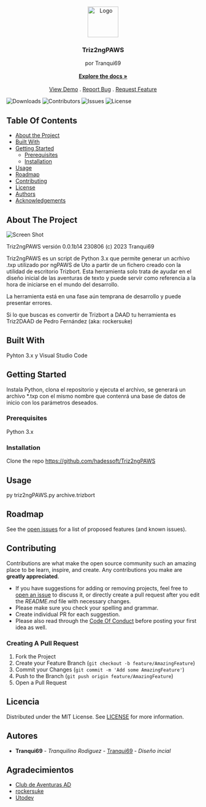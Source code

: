 <br/>
<p align="center">
  <a href="https://github.com/hadessoft/Triz2ngPAWS">
    <img src="images/logo.png" alt="Logo" width="80" height="80">
  </a>

  <h3 align="center">Triz2ngPAWS</h3>

  <p align="center">
    por Tranqui69
    <br/>
    <br/>
    <a href="https://github.com/hadessoft/Triz2ngPAWS"><strong>Explore the docs »</strong></a>
    <br/>
    <br/>
    <a href="https://github.com/hadessoft/Triz2ngPAWS">View Demo</a>
    .
    <a href="https://github.com/hadessoft/Triz2ngPAWS/issues">Report Bug</a>
    .
    <a href="https://github.com/hadessoft/Triz2ngPAWS/issues">Request Feature</a>
  </p>
</p>

![Downloads](https://img.shields.io/github/downloads/hadessoft/Triz2ngPAWS/total) ![Contributors](https://img.shields.io/github/contributors/hadessoft/Triz2ngPAWS?color=dark-green) ![Issues](https://img.shields.io/github/issues/hadessoft/Triz2ngPAWS) ![License](https://img.shields.io/github/license/hadessoft/Triz2ngPAWS) 

## Table Of Contents

* [About the Project](#about-the-project)
* [Built With](#built-with)
* [Getting Started](#getting-started)
  * [Prerequisites](#prerequisites)
  * [Installation](#installation)
* [Usage](#usage)
* [Roadmap](#roadmap)
* [Contributing](#contributing)
* [License](#license)
* [Authors](#authors)
* [Acknowledgements](#acknowledgements)

## About The Project

![Screen Shot](images/screenshot.png)

Triz2ngPAWS versión 0.0.1b14 230806 (c) 2023 Tranqui69

Triz2ngPAWS es un script de Python 3.x que permite generar un acrhivo .txp utilizado por ngPAWS de Uto a partir de un fichero creado con la utilidad de escritorio Trizbort. Esta herramienta solo trata de ayudar en el diseño inicial de las aventuras de texto y puede servir como referencia a la hora de iniciarse en el mundo del desarrollo.

La herramienta está en una fase aún temprana de desarrollo y puede presentar errores.

Si lo que buscas es convertir de Trizbort a DAAD tu herramienta es Triz2DAAD de Pedro Fernández (aka: rockersuke)

## Built With

Pyhton 3.x y Visual Studio Code

## Getting Started

Instala Python, clona el repositorio y ejecuta el archivo, se generará un archivo *.txp con el mismo nombre que contenrá una base de datos de inicio con los parámetros deseados.

### Prerequisites

Python 3.x

### Installation

Clone the repo
https://github.com/hadessoft/Triz2ngPAWS

## Usage

py triz2ngPAWS.py archive.trizbort

## Roadmap

See the [open issues](https://github.com/hadessoft/Triz2ngPAWS/issues) for a list of proposed features (and known issues).

## Contributing

Contributions are what make the open source community such an amazing place to be learn, inspire, and create. Any contributions you make are **greatly appreciated**.
* If you have suggestions for adding or removing projects, feel free to [open an issue](https://github.com/hadessoft/Triz2ngPAWS/issues/new) to discuss it, or directly create a pull request after you edit the *README.md* file with necessary changes.
* Please make sure you check your spelling and grammar.
* Create individual PR for each suggestion.
* Please also read through the [Code Of Conduct](https://github.com/hadessoft/Triz2ngPAWS/blob/main/CODE_OF_CONDUCT.md) before posting your first idea as well.

### Creating A Pull Request

1. Fork the Project
2. Create your Feature Branch (`git checkout -b feature/AmazingFeature`)
3. Commit your Changes (`git commit -m 'Add some AmazingFeature'`)
4. Push to the Branch (`git push origin feature/AmazingFeature`)
5. Open a Pull Request

## Licencia

Distributed under the MIT License. See [LICENSE](https://github.com/hadessoft/Triz2ngPAWS/blob/main/LICENSE.md) for more information.

## Autores

* **Tranqui69** - *Tranquilino Rodiguez* - [Tranqui69](https://twitter.com/tranqui69) - *Diseño incial*

## Agradecimientos

* [Club de Aventuras AD](https://caad.club/)
* [rockersuke](https://github.com/rockersuke/)
* [Utodev](https://github.com/Utodev/ngPAWS/)

